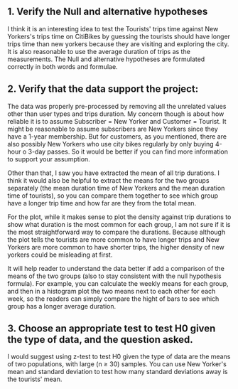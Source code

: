 
## 1. Verify the Null and alternative hypotheses


I think it is an interesting idea to test the Tourists' trips time against New Yorkers's trips time on CitiBikes by guessing the tourists should have longer trips time than new yorkers because they are visiting and exploring the city. It is also reasonable to use the average duration of trips as the measurements. The Null and alternative hypotheses are formulated correctly in both words and formulae.

## 2. Verify that the data support the project:

The data was properly pre-processed by removing all the unrelated values other than user types and trips duration. My concern though is about how reliable it is to assume Subscriber = New Yorker and Customer = Tourist.  It might be reasonable to assume subscribers are New Yorkers since they have a 1-year membership. But for customers, as you mentioned,  there are also possibly New Yorkers who use city bikes regularly by only buying 4-hour o 3-day passes. So it would be better if you can find more information to support your assumption. 

Other than that, I saw you have extracted the mean of all trip durations. I think it would also be helpful to extract the means for the two groups separately (the mean duration time of New Yorkers and the mean duration time of tourists),  so you can compare them together to see which group have a longer trip time and how far are they from the total mean.  

For the plot, while it makes sense to plot the density against trip durations to show what duration is the most common for each group, I am not sure if it is the most straightforward way to compare the durations. Because although the plot tells the tourists are more common to have longer trips and New Yorkers are more common to have shorter trips, the higher density of new yorkers could be misleading at first.  

It will help reader to understand the data better if add a comparison of the means of the two groups (also to stay consistent with the null hypothesis formula). For example, you can calculate the weekly means for each group,  and then in a histogram plot the two means next to each other for each week, so the readers can simply compare the hight of bars to see which group has a longer average duration. 


## 3. Choose an appropriate test to test H0 given the type of data, and the question asked.


I would suggest using z-test to test H0 given the type of data are the means of two populations, with large (n ≥ 30) samples. You can use New Yorker's mean and standard deviation to test how many standard deviations away is the tourists' mean. 
